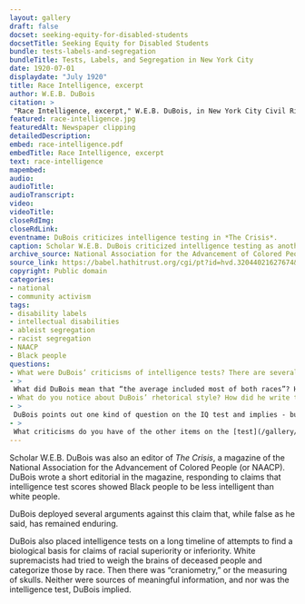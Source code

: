 ```yaml
--- 
layout: gallery
draft: false
docset: seeking-equity-for-disabled-students
docsetTitle: Seeking Equity for Disabled Students
bundle: tests-labels-and-segregation
bundleTitle: Tests, Labels, and Segregation in New York City
date: 1920-07-01
displaydate: "July 1920"
title: Race Intelligence, excerpt
author: W.E.B. DuBois
citation: >
 "Race Intelligence, excerpt," W.E.B. DuBois, in New York City Civil Rights History Project, Accessed: [Month Day, Year], https://nyccivilrightshistory.org/gallery/race-intelligence.
featured: race-intelligence.jpg
featuredAlt: Newspaper clipping
detailedDescription: 
embed: race-intelligence.pdf
embedTitle: Race Intelligence, excerpt
text: race-intelligence
mapembed: 
audio: 
audioTitle: 
audioTranscript: 
video: 
videoTitle: 
closeRdImg: 
closeRdLink: 
eventname: DuBois criticizes intelligence testing in *The Crisis*. 
caption: Scholar W.E.B. DuBois criticized intelligence testing as another attempt to claim a false scientific basis for white supremacy. 
archive_source: National Association for the Advancement of Colored People, *The Crisis*, Volume 20, No. 3, July 1920 
source_link: https://babel.hathitrust.org/cgi/pt?id=hvd.32044021627674&view=1up&seq=513
copyright: Public domain
categories: 
- national
- community activism
tags: 
- disability labels
- intellectual disabilities
- ableist segregation
- racist segregation
- NAACP
- Black people
questions: 
- What were DuBois’ criticisms of intelligence tests? There are several different ones, so make sure you find more than one. 
- >
 What did DuBois mean that “the average included most of both races”? How are the mathematic concepts of “average” and “range” a part of his argument? 
- What do you notice about DuBois’ rhetorical style? How did he write this piece? How do you think he wanted his readers to feel? 
- >
 DuBois points out one kind of question on the IQ test and implies - but does not state why - it is unfair. Why is it unfair to ask test takers to “complete pictures where the net was missing in the tennis court or the ball in the bowling alley”?  
- >
 What criticisms do you have of the other items on the [test](/gallery/army-test)?
--- 
```


Scholar W.E.B. DuBois was also an editor of *The Crisis*, a magazine of the National Association for the Advancement of Colored People (or NAACP). DuBois wrote a short editorial in the magazine, responding to claims that intelligence test scores showed Black people to be less intelligent than white people.

DuBois deployed several arguments against this claim that, while false as he said, has remained enduring.

DuBois also placed intelligence tests on a long timeline of attempts to find a biological basis for claims of racial superiority or inferiority. White supremacists had tried to weigh the brains of deceased people and categorize those by race. Then there was “craniometry,” or the measuring of skulls. Neither were sources of meaningful information, and nor was the intelligence test, DuBois implied.
